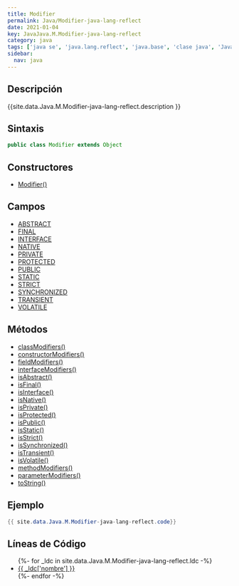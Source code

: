 ```yaml
---
title: Modifier
permalink: Java/Modifier-java-lang-reflect
date: 2021-01-04
key: JavaJava.M.Modifier-java-lang-reflect
category: java
tags: ['java se', 'java.lang.reflect', 'java.base', 'clase java', 'Java 1.1']
sidebar: 
  nav: java
---
```


## Descripción
{{site.data.Java.M.Modifier-java-lang-reflect.description }}

## Sintaxis
~~~java
public class Modifier extends Object
~~~

## Constructores
* [Modifier()](/Java/Modifier-java-lang-reflect/Modifier/)

## Campos
* [ABSTRACT](/Java/Modifier-java-lang-reflect/ABSTRACT)
* [FINAL](/Java/Modifier-java-lang-reflect/FINAL)
* [INTERFACE](/Java/Modifier-java-lang-reflect/INTERFACE)
* [NATIVE](/Java/Modifier-java-lang-reflect/NATIVE)
* [PRIVATE](/Java/Modifier-java-lang-reflect/PRIVATE)
* [PROTECTED](/Java/Modifier-java-lang-reflect/PROTECTED)
* [PUBLIC](/Java/Modifier-java-lang-reflect/PUBLIC)
* [STATIC](/Java/Modifier-java-lang-reflect/STATIC)
* [STRICT](/Java/Modifier-java-lang-reflect/STRICT)
* [SYNCHRONIZED](/Java/Modifier-java-lang-reflect/SYNCHRONIZED)
* [TRANSIENT](/Java/Modifier-java-lang-reflect/TRANSIENT)
* [VOLATILE](/Java/Modifier-java-lang-reflect/VOLATILE)

## Métodos
* [classModifiers()](/Java/Modifier-java-lang-reflect/classModifiers)
* [constructorModifiers()](/Java/Modifier-java-lang-reflect/constructorModifiers)
* [fieldModifiers()](/Java/Modifier-java-lang-reflect/fieldModifiers)
* [interfaceModifiers()](/Java/Modifier-java-lang-reflect/interfaceModifiers)
* [isAbstract()](/Java/Modifier-java-lang-reflect/isAbstract)
* [isFinal()](/Java/Modifier-java-lang-reflect/isFinal)
* [isInterface()](/Java/Modifier-java-lang-reflect/isInterface)
* [isNative()](/Java/Modifier-java-lang-reflect/isNative)
* [isPrivate()](/Java/Modifier-java-lang-reflect/isPrivate)
* [isProtected()](/Java/Modifier-java-lang-reflect/isProtected)
* [isPublic()](/Java/Modifier-java-lang-reflect/isPublic)
* [isStatic()](/Java/Modifier-java-lang-reflect/isStatic)
* [isStrict()](/Java/Modifier-java-lang-reflect/isStrict)
* [isSynchronized()](/Java/Modifier-java-lang-reflect/isSynchronized)
* [isTransient()](/Java/Modifier-java-lang-reflect/isTransient)
* [isVolatile()](/Java/Modifier-java-lang-reflect/isVolatile)
* [methodModifiers()](/Java/Modifier-java-lang-reflect/methodModifiers)
* [parameterModifiers()](/Java/Modifier-java-lang-reflect/parameterModifiers)
* [toString()](/Java/Modifier-java-lang-reflect/toString)

## Ejemplo
~~~java
{{ site.data.Java.M.Modifier-java-lang-reflect.code}}
~~~

## Líneas de Código
<ul>
{%- for _ldc in site.data.Java.M.Modifier-java-lang-reflect.ldc -%}
   <li>
       <a href="{{_ldc['url'] }}">{{ _ldc['nombre'] }}</a>
   </li>
{%- endfor -%}
</ul>
